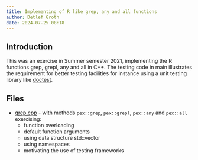 ```yaml
---
title: Implementing of R like grep, any and all functions
author: Detlef Groth
date: 2024-07-25 08:18
---
```


## Introduction

This was an exercise in Summer  semester  2021,  implementing  the R functions
grep, grepl, any and all in C++.
The testing code in main  illustrates  the  requirement  for better
testing   facilities   for  instance   using  a  unit  testing   library  like
[doctest](https://github.com/doctest/doctest).

## Files

- [grep.cpp](grep.cpp) - with methods `pex::grep`,  `pex::grepl`,  `pex::any`
  and `pex::all` exercising:
    - function overloading
    - default function arguments
    - using data structure std::vector
    - using namespaces
    - motivating the use of testing frameworks
    
    


